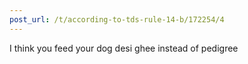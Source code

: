 ```yaml
---
post_url: /t/according-to-tds-rule-14-b/172254/4
---
```

I think you feed your dog desi ghee instead of pedigree